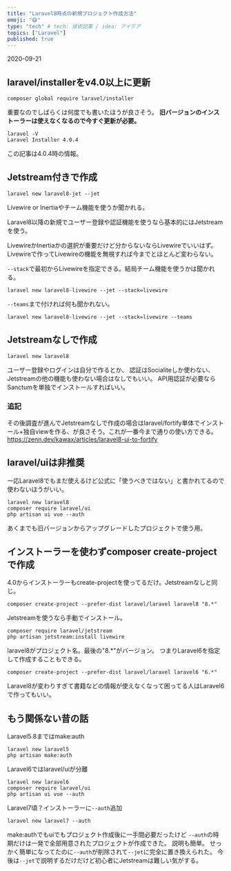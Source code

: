 ```yaml
---
title: "Laravel8時点の新規プロジェクト作成方法"
emoji: "😷"
type: "tech" # tech: 技術記事 / idea: アイデア
topics: ["Laravel"]
published: true
---
```


2020-09-21

## laravel/installerをv4.0以上に更新
```
composer global require laravel/installer
```
重要なのでしばらくは何度でも書いたほうが良さそう。
**旧バージョンのインストーラーは使えなくなるので今すぐ更新が必要。**

```
laravel -V
Laravel Installer 4.0.4
```

この記事は4.0.4時の情報。

## Jetstream付きで作成
```
laravel new laravel8-jet --jet
```
Livewire or Inertiaやチーム機能を使うか聞かれる。

Laravel8以降の新規でユーザー登録や認証機能を使うなら基本的にはJetstreamを使う。

LivewireかInertiaかの選択が重要だけど分からないならLivewireでいいはず。
Livewireで作ってLivewireの機能を無視すれば今までとほとんど変わらない。

`--stack`で最初からLivewireを指定できる。結局チーム機能を使うかは聞かれる。
```
laravel new laravel8-livewire --jet --stack=livewire
```
`--teams`まで付ければ何も聞かれない。
```
laravel new laravel8-livewire --jet --stack=livewire --teams
```

## Jetstreamなしで作成
```
laravel new laravel8
```

ユーザー登録やログインは自分で作るとか、
認証はSocialiteしか使わない、Jetstreamの他の機能も使わない場合はなしでもいい。
API用認証が必要ならSanctumを単独でインストールすればいい。

### 追記
その後調査が進んでJetstreamなしで作成の場合はlaravel/fortify単体でインストール+独自viewを作る、が良さそう。これが一番今まで通りの使い方できる。
https://zenn.dev/kawax/articles/laravel8-ui-to-fortify

## laravel/uiは非推奨
一応Laravel8でもまだ使えるけど公式に「使うべきではない」と書かれてるので使わないほうがいい。
```
laravel new laravel8
composer require laravel/ui
php artisan ui vue --auth
```

あくまでも旧バージョンからアップグレードしたプロジェクトで使う用。

## インストーラーを使わずcomposer create-projectで作成
4.0からインストーラーもcreate-projectを使ってるだけ。Jetstreamなしと同じ。
```
composer create-project --prefer-dist laravel/laravel laravel8 "8.*"
```
Jetstreamを使うなら手動でインストール。
```
composer require laravel/jetstream
php artisan jetstream:install livewire
```
laravel8がプロジェクト名。最後の"8.*"がバージョン。
つまりLaravel6を指定して作成することもできる。
```
composer create-project --prefer-dist laravel/laravel laravel6 "6.*"
```
Laravel8が変わりすぎて書籍などの情報が使えなくなって困ってる人はLaravel6で作ってもいい。

## もう関係ない昔の話
Laravel5.8まではmake:auth
```
laravel new laravel5
php artisan make:auth
```
Laravel6ではlaravel/uiが分離
```
laravel new laravel6
composer require laravel/ui
php artisan ui vue --auth
```
Laravel7頃？インストーラーに`--auth`追加
```
laravel new laravel7 --auth
```
make:authでもuiでもプロジェクト作成後に一手間必要だったけど
`--auth`の時期だけは一発で全部用意されたプロジェクトが作成できた。
説明も簡単。
せっかく簡単になってたのに`--auth`が削除されて`--jet`に完全に置き換えられた。
今後は`--jet`で説明するだけだけど初心者にJetstreamは難しい気がする。
